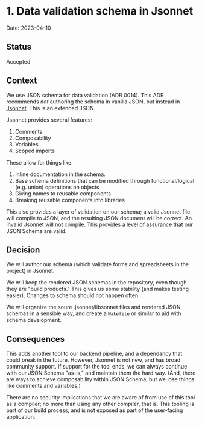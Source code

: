 # 1. Data validation schema in Jsonnet

Date: 2023-04-10

## Status

Accepted

## Context

We use JSON schema for data validation (ADR 0014). This ADR recommends *not* authoring the schema in vanilla JSON, but instead in [Jsonnet](https://jsonnet.org). This is an extended JSON.

Jsonnet provides several features:

1. Comments
2. Composability
3. Variables
4. Scoped imports

These allow for things like:

1. Inline documentation in the schema.
2. Base schema definitions that can be modified through functional/logical (e.g. union) operations on objects
3. Giving names to reusable components
4. Breaking reusable components into libraries

This also provides a layer of validation on our schema; a valid Jsonnet file will compile to JSON, and the resulting JSON document will be correct. An invalid Jsonnet will not compile. This provides a level of assurance that our JSON Schema are valid.

## Decision

We will author our schema (which validate forms and spreadsheets in the project) in Jsonnet.

We will keep the rendered JSON schemas in the repository, even though they are "build products." This gives us some stability (and makes testing easier). Changes to schema should not happen often.

We will organize the soure .jsonnet/libsonnet files and rendered JSON schemas in a sensible way, and create a `Makefile` or similar to aid with schema development.

## Consequences

This adds another tool to our backend pipeline, and a dependancy that could break in the future. However, Jsonnet is not new, and has broad community support. If support for the tool ends, we can always continue with our JSON Schema "as-is," and maintain them the hard way. (And, there are ways to achieve composability within JSON Schema, but we lose things like comments and variables.)

There are no security implications that we are aware of from use of this tool as a compiler; no more than using any other compiler, that is. This tooling is part of our build process, and is not exposed as part of the user-facing application.

